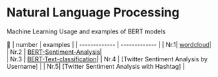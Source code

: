 

# Natural Language Processing
Machine Learning
Usage and examples of BERT models

🚧 
| number  | examples | 
| ------------- | ------------- |
| Nr.1| [wordcloud](https://github.com/alperbayram/Turkish-NLP-examples/blob/main/wordcloud.ipynb)|  
| Nr.2 | [BERT-Sentiment-Analysis](https://github.com/alperbayram/Turkish-NLP-examples/blob/main/BERT_Sentiment_Analysis.ipynb)|  
| Nr.3 | [BERT-Text-classification](https://github.com/alperbayram/Turkish-NLP-examples/blob/main/BERT_Text_classification.ipynb)| 
| Nr.4 | [Twitter Sentiment Analysis by Username] | 
| Nr.5| [Twitter Sentiment Analysis with Hashtag] |  
